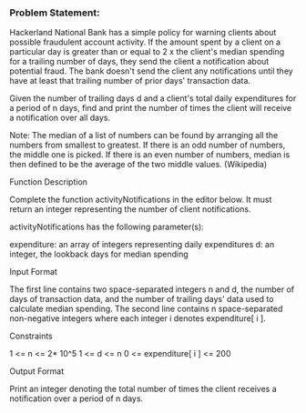 ### Problem Statement: 

Hackerland National Bank has a simple policy for warning clients about possible fraudulent account activity. If the amount spent by a client on a particular day is greater than or equal to 2 x the client's median spending for a trailing number of days, they send the client a notification about potential fraud. The bank doesn't send the client any notifications until they have at least that trailing number of prior days' transaction data.

Given the number of trailing days d and a client's total daily expenditures for a period of n days, find and print the number of times the client will receive a notification over all  days.


Note: The median of a list of numbers can be found by arranging all the numbers from smallest to greatest. If there is an odd number of numbers, the middle one is picked. If there is an even number of numbers, median is then defined to be the average of the two middle values. (Wikipedia)

Function Description

Complete the function activityNotifications in the editor below. It must return an integer representing the number of client notifications.

activityNotifications has the following parameter(s):

expenditure: an array of integers representing daily expenditures
d: an integer, the lookback days for median spending


Input Format

The first line contains two space-separated integers n and d, the number of days of transaction data, and the number of trailing days' data used to calculate median spending.
The second line contains n space-separated non-negative integers where each integer i denotes expenditure[ i ].


Constraints

1   <=  n  <= 2* 10^5
1    <=  d  <=  n
0  <=   expenditure[ i ]  <=  200


Output Format

Print an integer denoting the total number of times the client receives a notification over a period of  n days.
